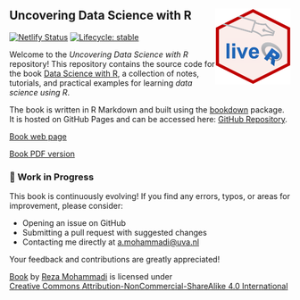 ## Uncovering Data Science with R  <a href="https://CRAN.R-project.org/package=liver"><img src="images/logo.png" align="right" width=135 /></a>

[![Netlify Status](https://api.netlify.com/api/v1/badges/8efdea24-88be-4551-883b-edef5b9dd329/deploy-status)](https://app.netlify.com/sites/uncovering-data-science/deploys) 
[![Lifecycle: stable](https://img.shields.io/badge/lifecycle-stable-brightgreen.svg)](https://www.tidyverse.org/lifecycle/#stable) 

Welcome to the *Uncovering Data Science with R* repository! This repository contains the source code for the book [Data Science with R](https://uncovering-data-science.netlify.app), a collection of notes, tutorials, and practical examples for learning *data science using R*.  

The book is written in R Markdown and built using the [bookdown](https://bookdown.org) package. It is hosted on GitHub Pages and can be accessed here: [GitHub Repository](https://github.com/RezaMoammadi/Book-Data-Science).  

[Book web page](https://uncovering-data-science.netlify.app)

[Book PDF version](https://github.com/RezaMoammadi/Book-Data-Science/blob/main/_book/Book-Data-Science.pdf)

### 🚀 Work in Progress  

This book is continuously evolving! If you find any errors, typos, or areas for improvement, please consider:  

- Opening an issue on GitHub  
- Submitting a pull request with suggested changes  
- Contacting me directly at [a.mohammadi@uva.nl](mailto:a.mohammadi@uva.nl)  

Your feedback and contributions are greatly appreciated!  

<p xmlns:cc="http://creativecommons.org/ns#" xmlns:dct="http://purl.org/dc/terms/"><a property="dct:title" rel="cc:attributionURL" href="https://github.com/RezaMoammadi/Book-Data-Science">Book</a> by <a rel="cc:attributionURL dct:creator" property="cc:attributionName" href="https://www.uva.nl/profile/a.mohammadi">Reza Mohammadi</a> is licensed under <a href="https://creativecommons.org/licenses/by-nc-sa/4.0/?ref=chooser-v1" target="_blank" rel="license noopener noreferrer" style="display:inline-block;">Creative Commons Attribution-NonCommercial-ShareAlike 4.0 International<img style="height:22px!important;margin-left:3px;vertical-align:text-bottom;" src="https://mirrors.creativecommons.org/presskit/icons/cc.svg?ref=chooser-v1" alt=""><img style="height:22px!important;margin-left:3px;vertical-align:text-bottom;" src="https://mirrors.creativecommons.org/presskit/icons/by.svg?ref=chooser-v1" alt=""><img style="height:22px!important;margin-left:3px;vertical-align:text-bottom;" src="https://mirrors.creativecommons.org/presskit/icons/nc.svg?ref=chooser-v1" alt=""><img style="height:22px!important;margin-left:3px;vertical-align:text-bottom;" src="https://mirrors.creativecommons.org/presskit/icons/sa.svg?ref=chooser-v1" alt=""></a></p>
